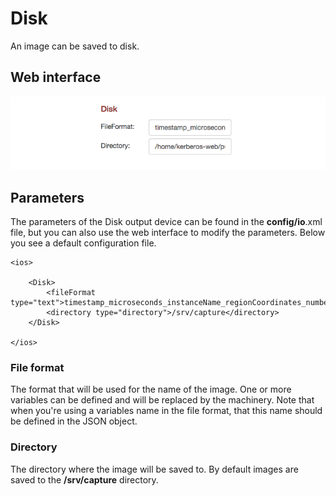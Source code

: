 # Disk

An image can be saved to disk.

## Web interface 

![Disk io](1_disk-io.png)

## Parameters

The parameters of the Disk output device can be found in the **config/io**.xml file, but you can also use the web interface to modify the parameters. Below you see a default configuration file.

	<ios>

	    <Disk>
	    	<fileFormat type="text">timestamp_microseconds_instanceName_regionCoordinates_numberOfChanges_token.jpg</fileFormat>
	    	<directory type="directory">/srv/capture</directory>
	    </Disk>
		    
	</ios>

### File format

The format that will be used for the name of the image. One or more variables can be defined and will be replaced by the machinery. Note that when you're using a variables name in the file format, that this name should be defined in the JSON object.

### Directory

The directory where the image will be saved to. By default images are saved to the **/srv/capture** directory.
